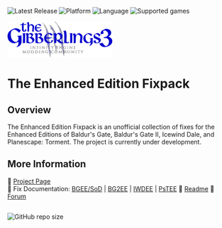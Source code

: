 ![Latest Release](https://img.shields.io/github/v/release/Gibberlings3/EE_Fixpack?include_prereleases&color=blue) <!-- ![GitHub (Pre-)Release Date](https://img.shields.io/github/release-date-pre/Gibberlings3/EE_Fixpack?color=gold) -->
![Platform](https://img.shields.io/static/v1?label=platform&message=windows%20%7C%20macOS%20%7C%20linux%20%7C%20Project%20Infinity&color=informational)
![Language](https://img.shields.io/static/v1?label=language&message=English%20%7C%20Russian&color=limegreen)
![Supported games](https://img.shields.io/static/v1?label=supported%20games&message=BGEE%20%7C%20BG2EE%20%7C%20IWDEE%20%7C%20PsTEE&color=dodgerblue)

![The G3 Logo](https://raw.githubusercontent.com/Gibberlings3/.github/master/profile/g3_neutral.png)

# The Enhanced Edition Fixpack

## Overview

The Enhanced Edition Fixpack is an unofficial collection of fixes for the Enhanced Editions of Baldur's Gate, Baldur's Gate II, Icewind Dale, and Planescape: Torment. The project is currently under development. 

## More Information

:page_facing_up: [Project Page](https://www.gibberlings3.net/mods/fixes/eefp/)  
:page_facing_up: Fix Documentation: [BGEE/SoD](https://www.gibberlings3.net/subpages/ee-fixpack/docs_bgee/) | [BG2EE](https://www.gibberlings3.net/subpages/ee-fixpack/docs_bg2ee/) | [IWDEE](https://www.gibberlings3.net/subpages/ee-fixpack/docs_iwdee/) | [PsTEE](https://www.gibberlings3.net/subpages/ee-fixpack/docs_pstee/)
:page_facing_up: [Readme](https://gibberlings3.github.io/Documentation/readmes/readme-eefixpack.html)
:page_facing_up: [Forum](https://www.gibberlings3.net/forums/forum/232-ee-fixpack/) 

## 

![GitHub repo size](https://img.shields.io/github/repo-size/Gibberlings3/EE_Fixpack?style=plastic&label=repo%20size)